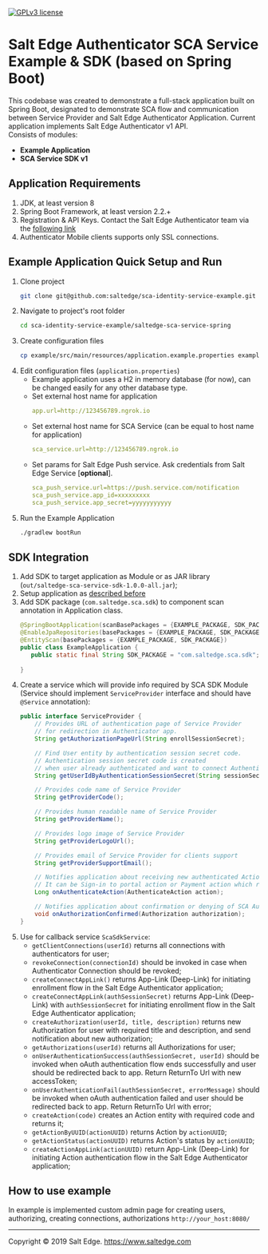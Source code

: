 [![GPLv3 license](https://img.shields.io/badge/License-GPLv3-blue.svg)](http://perso.crans.org/besson/LICENSE.html)
# Salt Edge Authenticator SCA Service Example & SDK (based on Spring Boot)

This codebase was created to demonstrate a full-stack application built on Spring Boot, 
designated to demonstrate SCA flow and communication between Service Provider and Salt Edge Authenticator Application. 
Current application implements Salt Edge Authenticator v1 API.  
Consists of modules:
* **Example Application**
* **SCA Service SDK v1**

## Application Requirements

1. JDK, at least version 8 
1. Spring Boot Framework, at least version 2.2.+
1. Registration & API Keys. Contact the Salt Edge Authenticator team via the [following link](https://www.saltedge.com/pages/contact_support)   
1. Authenticator Mobile clients supports only SSL connections.

## Example Application Quick Setup and Run
  
1. Clone project
    ```bash
    git clone git@github.com:saltedge/sca-identity-service-example.git
    ```
1. Navigate to project's root folder
    ```bash
    cd sca-identity-service-example/saltedge-sca-service-spring
    ```
1. Create configuration files
    ```bash
    cp example/src/main/resources/application.example.properties example/src/main/resources/application.properties
    ```  
1. Edit configuration files (`application.properties`)  
    * Example application uses a H2 in memory database (for now), can be changed easily for any other database type.
    * Set external host name for application
      ```yaml
      app.url=http://123456789.ngrok.io
      ```
    * Set external host name for SCA Service (can be equal to host name for application) 
      ```yaml
      sca_service.url=http://123456789.ngrok.io
      ```
    * Set params for Salt Edge Push service. Ask credentials from Salt Edge Service [**optional**].
      ```yaml
      sca_push_service.url=https://push.service.com/notification
      sca_push_service.app_id=xxxxxxxxx
      sca_push_service.app_secret=yyyyyyyyyyy
      ``` 
1. Run the Example Application
    ```bash
    ./gradlew bootRun
    ```  
  
## SDK Integration

1. Add SDK to target application as Module or as JAR library (`out/saltedge-sca-service-sdk-1.0.0-all.jar`);
1. Setup application as [described before](#example-application-quick-setup)
1. Add SDK package (`com.saltedge.sca.sdk`) to component scan annotation in Application class.
    ```java
    @SpringBootApplication(scanBasePackages = {EXAMPLE_PACKAGE, SDK_PACKAGE})
    @EnableJpaRepositories(basePackages = {EXAMPLE_PACKAGE, SDK_PACKAGE})
    @EntityScan(basePackages = {EXAMPLE_PACKAGE, SDK_PACKAGE})
    public class ExampleApplication {
       public static final String SDK_PACKAGE = "com.saltedge.sca.sdk";
       
    }
    ```
1. Create a service which will provide info required by SCA SDK Module (Service should implement `ServiceProvider` interface and should have `@Service` annotation):  
    ```java
    public interface ServiceProvider {
        // Provides URL of authentication page of Service Provider
        // for redirection in Authenticator app.
        String getAuthorizationPageUrl(String enrollSessionSecret);
    
        // Find User entity by authentication session secret code.
        // Authentication session secret code is created
        // when user already authenticated and want to connect Authenticator app
        String getUserIdByAuthenticationSessionSecret(String sessionSecret);
    
        // Provides code name of Service Provider
        String getProviderCode();
    
        // Provides human readable name of Service Provider
        String getProviderName();
    
        // Provides logo image of Service Provider
        String getProviderLogoUrl();
    
        // Provides email of Service Provider for clients support
        String getProviderSupportEmail();
    
        // Notifies application about receiving new authenticated Action request.
        // It can be Sign-in to portal action or Payment action which requires authentication.
        Long onAuthenticateAction(AuthenticateAction action);
    
        // Notifies application about confirmation or denying of SCA Authorization
        void onAuthorizationConfirmed(Authorization authorization);
    }
    ```
1. Use for callback service `ScaSdkService`:  
    * `getClientConnections(userId)` returns all connections with authenticators for user;
    * `revokeConnection(connectionId)` should be invoked in case when Authenticator Connection should be revoked;
    * `createConnectAppLink()` returns App-Link (Deep-Link) for initiating enrollment flow in the Salt Edge Authenticator application;
    * `createConnectAppLink(authSessionSecret)` returns App-Link (Deep-Link) with `authSessionSecret` for initiating enrollment flow in the Salt Edge Authenticator application;
    * `createAuthorization(userId, title, description)` returns new Authorization for user with required title and description, and send notification about new authorization;
    * `getAuthorizations(userId)` returns all Authorizations for user;
    * `onUserAuthenticationSuccess(authSessionSecret, userId)` should be invoked when oAuth authentication flow ends successfully and user should be redirected back to app. Return ReturnTo Url with new accessToken; 
    * `onUserAuthenticationFail(authSessionSecret, errorMessage)` should be invoked when oAuth authentication failed and user should be redirected back to app. Return ReturnTo Url with error;
    * `createAction(code)` creates an Action entity with required code and returns it;
    * `getActionByUUID(actionUUID)` returns Action by `actionUUID`;
    * `getActionStatus(actionUUID)` returns Action's status by `actionUUID`;
    * `createActionAppLink(actionUUID)` return App-Link (Deep-Link) for initiating Action authentication flow in the Salt Edge Authenticator application;
    

## How to use example

In example is implemented custom admin page for creating users, authorizing, creating connections, authorizations
`http://your_host:8080/`  
  
----
Copyright © 2019 Salt Edge. https://www.saltedge.com  
